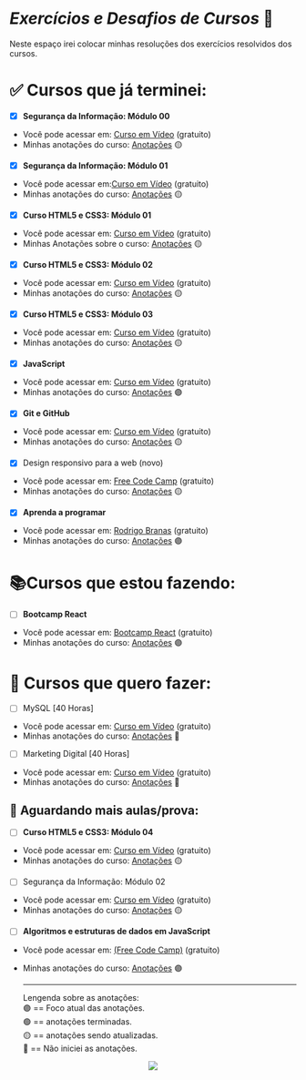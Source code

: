 # *Exercícios e Desafios de Cursos* :memo:

Neste espaço irei colocar minhas resoluções dos exercícios resolvidos dos cursos.

# :white_check_mark: Cursos que já terminei:

- [x] **Segurança da Informação: Módulo 00**
  
* Você pode acessar em: [Curso em Vídeo](https://www.youtube.com/watch?v=KvPtIl-Gz2E&list=PLHz_AreHm4dlaTyjolzCFC6IjLzO8O0XV) (gratuito)
* Minhas anotações do curso: [Anotações](https://github.com/JenifferMendes/meus-estudos/blob/main/curso-em-video/si/notesi.md) :yellow_circle: 
  
- [x] **Segurança da Informação: Módulo 01**
* Você pode acessar em:[Curso em Vídeo](https://www.youtube.com/watch?v=UMJgG-hp0f8&list=PLHz_AreHm4dkYS6J9KeYgCCVpo5OXkvgE) (gratuito)
* Minhas anotações do curso: [Anotações](https://github.com/JenifferMendes/meus-estudos/blob/main/curso-em-video/si/notesi.md) :yellow_circle: 
  
- [x] **Curso HTML5 e CSS3: Módulo 01**
* Você pode acessar em: [Curso em Vídeo](https://www.youtube.com/watch?v=Ejkb_YpuHWs&list=PLHz_AreHm4dkZ9-atkcmcBaMZdmLHft8n) (gratuito)
* Minhas Anotações sobre o curso: [Anotações](https://github.com/JenifferMendes/meus-estudos/blob/main/curso-em-video/html-css/modulo1/notemodulo01.md) :yellow_circle:
  
- [x] **Curso HTML5 e CSS3: Módulo 02** 
* Você pode acessar em: [Curso em Vídeo](https://www.youtube.com/watch?v=vPNIAJ9B4hg&list=PLHz_AreHm4dlUpEXkY1AyVLQGcpSgVF8s) (gratuito)
* Minhas anotações do curso: [Anotações](https://github.com/JenifferMendes/meus-estudos/blob/main/curso-em-video/html-css/modulo2/notemodulo02.md) :yellow_circle:  
  
- [x] **Curso HTML5 e CSS3: Módulo 03** 
* Você pode acessar em: [Curso em Vídeo](https://www.youtube.com/watch?v=ofFgnDtn_1c&list=PLHz_AreHm4dmcAviDwiGgHbeEJToxbOpZ) (gratuito)
* Minhas anotações do curso: [Anotações](https://github.com/JenifferMendes/meus-estudos/blob/main/curso-em-video/html-css/modulo3/notemodulo03.md) :yellow_circle:
  
- [x] **JavaScript**
* Você pode acessar em: [Curso em Vídeo](https://www.youtube.com/watch?v=1-w1RfGIov4&list=PLHz_AreHm4dlsK3Nr9GVvXCbpQyHQl1o1) (gratuito)
* Minhas anotações do curso: [Anotações](https://github.com/JenifferMendes/meus-estudos/blob/main/curso-em-video/javascript/notejavascript.md) 🟣

- [x] **Git e GitHub** 
* Você pode acessar em: [Curso em Vídeo](https://www.youtube.com/watch?v=xEKo29OWILE&list=PLHz_AreHm4dm7ZULPAmadvNhH6vk9oNZA) (gratuito)
* Minhas anotações do curso: [Anotações](https://github.com/JenifferMendes/meus-estudos/blob/main/curso-em-video/git-github/notegitandgithub.md) :yellow_circle:
  
- [x] Design responsivo para a web (novo) 
* Você pode acessar em: [Free Code Camp](https://www.freecodecamp.org/portuguese/learn/2022/responsive-web-design/) (gratuito)
* Minhas anotações do curso: [Anotações](https://github.com/JenifferMendes/meus-estudos/blob/main/freecodecamp/responsive-web-design/notewebdesign.md) :yellow_circle:

- [x] **Aprenda a programar**
* Você pode acessar em: [Rodrigo Branas](https://www.youtube.com/watch?v=0UNPfBAM0dg&list=PLQCmSnNFVYnSP1w3ugIZbxwR-QLO1hvlR&ab_channel=RodrigoBranas) (gratuito)
* Minhas anotações do curso: [Anotações](https://github.com/JenifferMendes/meus-estudos/blob/main/rodrigo-branas/aprenda-a-programar/noteaap.md) :purple_circle:
  
# :books:Cursos que estou fazendo:

- [ ] **Bootcamp React**
* Você pode acessar em: [Bootcamp React]( https://fdaciuk.notion.site/Bootcamp-React-js-B-Academy-04beed6c0dda4b79a28709b0f4cf6042) (gratuito)
* Minhas anotações do curso: [Anotações](https://github.com/JenifferMendes/bootcamp-react/blob/main/docs/note.md) :purple_circle:

# :date: Cursos que quero fazer:

- [ ] MySQL [40 Horas]
* Você pode acessar em: [Curso em Vídeo](https://www.cursoemvideo.com/curso/mysql/) (gratuito)
* Minhas anotações do curso: [Anotações]() :red_circle:

- [ ] Marketing Digital [40 Horas]
* Você pode acessar em: [Curso em Vídeo](https://www.cursoemvideo.com/curso/marketing-digital/) (gratuito)
* Minhas anotações do curso: [Anotações]() :red_circle:

## :date: Aguardando mais aulas/prova:

- [ ] **Curso HTML5 e CSS3: Módulo 04** 
* Você pode acessar em: [Curso em Vídeo](https://www.youtube.com/watch?v=zHKHMmEG9vE&list=PLHz_AreHm4dkcVCk2Bn_fdVQ81Fkrh6WT) (gratuito)
* Minhas anotações do curso: [Anotações](https://github.com/JenifferMendes/meus-estudos/blob/main/curso-em-video/html-css/modulo4/notemodulo04.md) :yellow_circle:

- [ ] Segurança da Informação: Módulo 02
* Você pode acessar em: [Curso em Vídeo](https://www.youtube.com/watch?v=77pG2rellUk&list=PLHz_AreHm4dlT599reA1xLkbT83g2gMvI) (gratuito)
*  Minhas anotações do curso: [Anotações](https://github.com/JenifferMendes/meus-estudos/blob/main/curso-em-video/si/notesi.md) :yellow_circle:  
  
- [ ] **Algoritmos e estruturas de dados em JavaScript**
* Você pode acessar em: [(Free Code Camp)](https://www.freecodecamp.org/portuguese/learn/javascript-algorithms-and-data-structures/) (gratuito)
* Minhas anotações do curso: [Anotações](https://github.com/JenifferMendes/meus-estudos/blob/main/freecodecamp/javascript/anota%C3%A7%C3%B5es/notejavascriptfcc.md)  🟣



  ---
  Lengenda sobre as anotações:  
  :purple_circle: == Foco atual das anotações.  
  :green_circle: == anotações terminadas.  
  :yellow_circle: == anotações sendo atualizadas.  
  :red_circle: == Não iniciei as anotações.

<!--
>![Jkoizumii Anotando ](https://user-images.githubusercontent.com/115995202/202778646-5ae0e4c8-c8b9-474e-9036-12c0038782a7.png)
</p> -->

<p align="center">
  <img src="https://user-images.githubusercontent.com/115995202/202778646-5ae0e4c8-c8b9-474e-9036-12c0038782a7.png">
</p>

